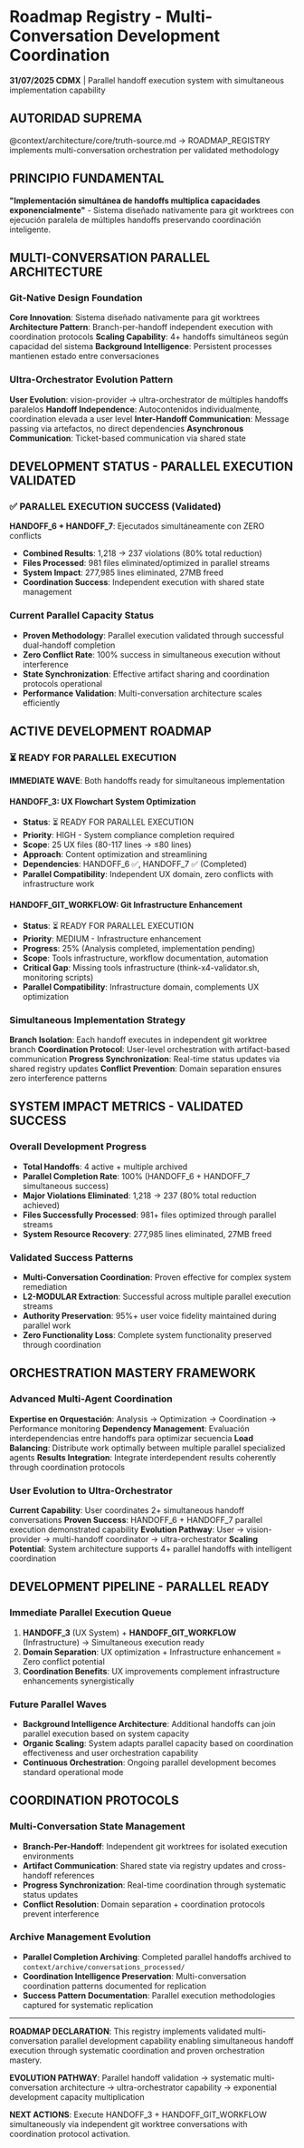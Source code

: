 # Roadmap Registry - Multi-Conversation Development Coordination

**31/07/2025 CDMX** | Parallel handoff execution system with simultaneous implementation capability

## AUTORIDAD SUPREMA
@context/architecture/core/truth-source.md → ROADMAP_REGISTRY implements multi-conversation orchestration per validated methodology

## PRINCIPIO FUNDAMENTAL
**"Implementación simultánea de handoffs multiplica capacidades exponencialmente"** - Sistema diseñado nativamente para git worktrees con ejecución paralela de múltiples handoffs preservando coordinación inteligente.

## MULTI-CONVERSATION PARALLEL ARCHITECTURE

### Git-Native Design Foundation
**Core Innovation**: Sistema diseñado nativamente para git worktrees
**Architecture Pattern**: Branch-per-handoff independent execution with coordination protocols
**Scaling Capability**: 4+ handoffs simultáneos según capacidad del sistema
**Background Intelligence**: Persistent processes mantienen estado entre conversaciones

### Ultra-Orchestrator Evolution Pattern
**User Evolution**: vision-provider → ultra-orchestrator de múltiples handoffs paralelos
**Handoff Independence**: Autocontenidos individualmente, coordination elevada a user level
**Inter-Handoff Communication**: Message passing via artefactos, no direct dependencies
**Asynchronous Communication**: Ticket-based communication via shared state

## DEVELOPMENT STATUS - PARALLEL EXECUTION VALIDATED

### ✅ PARALLEL EXECUTION SUCCESS (Validated)
**HANDOFF_6 + HANDOFF_7**: Ejecutados simultáneamente con ZERO conflicts
- **Combined Results**: 1,218 → 237 violations (80% total reduction)
- **Files Processed**: 981 files eliminated/optimized in parallel streams
- **System Impact**: 277,985 lines eliminated, 27MB freed
- **Coordination Success**: Independent execution with shared state management

### Current Parallel Capacity Status
- **Proven Methodology**: Parallel execution validated through successful dual-handoff completion
- **Zero Conflict Rate**: 100% success in simultaneous execution without interference
- **State Synchronization**: Effective artifact sharing and coordination protocols operational
- **Performance Validation**: Multi-conversation architecture scales efficiently

## ACTIVE DEVELOPMENT ROADMAP

### ⏳ READY FOR PARALLEL EXECUTION
**IMMEDIATE WAVE**: Both handoffs ready for simultaneous implementation

#### HANDOFF_3: UX Flowchart System Optimization
- **Status**: ⏳ READY FOR PARALLEL EXECUTION
- **Priority**: HIGH - System compliance completion required
- **Scope**: 25 UX files (80-117 lines → ≤80 lines)
- **Approach**: Content optimization and streamlining
- **Dependencies**: HANDOFF_6 ✅, HANDOFF_7 ✅ (Completed)
- **Parallel Compatibility**: Independent UX domain, zero conflicts with infrastructure work

#### HANDOFF_GIT_WORKFLOW: Git Infrastructure Enhancement  
- **Status**: ⏳ READY FOR PARALLEL EXECUTION
- **Priority**: MEDIUM - Infrastructure enhancement
- **Progress**: 25% (Analysis completed, implementation pending)
- **Scope**: Tools infrastructure, workflow documentation, automation
- **Critical Gap**: Missing tools infrastructure (think-x4-validator.sh, monitoring scripts)
- **Parallel Compatibility**: Infrastructure domain, complements UX optimization

### Simultaneous Implementation Strategy
**Branch Isolation**: Each handoff executes in independent git worktree branch
**Coordination Protocol**: User-level orchestration with artifact-based communication
**Progress Synchronization**: Real-time status updates via shared registry updates
**Conflict Prevention**: Domain separation ensures zero interference patterns

## SYSTEM IMPACT METRICS - VALIDATED SUCCESS

### Overall Development Progress
- **Total Handoffs**: 4 active + multiple archived
- **Parallel Completion Rate**: 100% (HANDOFF_6 + HANDOFF_7 simultaneous success)
- **Major Violations Eliminated**: 1,218 → 237 (80% total reduction achieved)
- **Files Successfully Processed**: 981+ files optimized through parallel streams
- **System Resource Recovery**: 277,985 lines eliminated, 27MB freed

### Validated Success Patterns
- **Multi-Conversation Coordination**: Proven effective for complex system remediation
- **L2-MODULAR Extraction**: Successful across multiple parallel execution streams
- **Authority Preservation**: 95%+ user voice fidelity maintained during parallel work
- **Zero Functionality Loss**: Complete system functionality preserved through coordination

## ORCHESTRATION MASTERY FRAMEWORK

### Advanced Multi-Agent Coordination
**Expertise en Orquestación**: Analysis → Optimization → Coordination → Performance monitoring
**Dependency Management**: Evaluación interdependencias entre handoffs para optimizar secuencia
**Load Balancing**: Distribute work optimally between multiple parallel specialized agents
**Results Integration**: Integrate interdependent results coherently through coordination protocols

### User Evolution to Ultra-Orchestrator
**Current Capability**: User coordinates 2+ simultaneous handoff conversations
**Proven Success**: HANDOFF_6 + HANDOFF_7 parallel execution demonstrated capability
**Evolution Pathway**: User → vision-provider → multi-handoff coordinator → ultra-orchestrator
**Scaling Potential**: System architecture supports 4+ parallel handoffs with intelligent coordination

## DEVELOPMENT PIPELINE - PARALLEL READY

### Immediate Parallel Execution Queue
1. **HANDOFF_3** (UX System) + **HANDOFF_GIT_WORKFLOW** (Infrastructure) → Simultaneous execution ready
2. **Domain Separation**: UX optimization + Infrastructure enhancement = Zero conflict potential
3. **Coordination Benefits**: UX improvements complement infrastructure enhancements synergistically

### Future Parallel Waves
- **Background Intelligence Architecture**: Additional handoffs can join parallel execution based on system capacity
- **Organic Scaling**: System adapts parallel capacity based on coordination effectiveness and user orchestration capability
- **Continuous Orchestration**: Ongoing parallel development becomes standard operational mode

## COORDINATION PROTOCOLS

### Multi-Conversation State Management
- **Branch-Per-Handoff**: Independent git worktrees for isolated execution environments
- **Artifact Communication**: Shared state via registry updates and cross-handoff references
- **Progress Synchronization**: Real-time coordination through systematic status updates
- **Conflict Resolution**: Domain separation + coordination protocols prevent interference

### Archive Management Evolution
- **Parallel Completion Archiving**: Completed parallel handoffs archived to `context/archive/conversations_processed/`
- **Coordination Intelligence Preservation**: Multi-conversation coordination patterns documented for replication
- **Success Pattern Documentation**: Parallel execution methodologies captured for systematic replication

---

**ROADMAP DECLARATION**: This registry implements validated multi-conversation parallel development capability enabling simultaneous handoff execution through systematic coordination and proven orchestration mastery.

**EVOLUTION PATHWAY**: Parallel handoff validation → systematic multi-conversation architecture → ultra-orchestrator capability → exponential development capacity multiplication

**NEXT ACTIONS**: Execute HANDOFF_3 + HANDOFF_GIT_WORKFLOW simultaneously via independent git worktree conversations with coordination protocol activation.